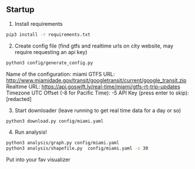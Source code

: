 ## Startup

1. Install requirements

```bash
pip3 install -r requirements.txt
```

2. Create config file (find gtfs and realtime urls on city website, may require requesting an api key) 

```bash
python3 config/generate_config.py

```
Name of the configuration: miami
GTFS URL: http://www.miamidade.gov/transit/googletransit/current/google_transit.zip
Realtime URL: https://api.goswift.ly/real-time/miami/gtfs-rt-trip-updates
Timezone UTC Offset (-8 for Pacific Time): -5
API Key (press enter to skip): [redacted]

3. Start downloader (leave running to get real time data for a day or so)
```bash
python3 download.py config/miami.yaml
```

4. Run analysis!

```bash
python3 analysis/graph.py config/miami.yaml
python3 analysis/shapefile.py  config/miami.yaml -s 30
```

Put into your fav visualizer